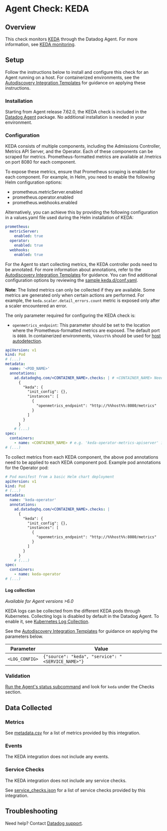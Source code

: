 # Agent Check: KEDA

## Overview

This check monitors [KEDA][1] through the Datadog Agent. For more information, see [KEDA monitoring][10].

## Setup

Follow the instructions below to install and configure this check for an Agent running on a host. For containerized environments, see the [Autodiscovery Integration Templates][3] for guidance on applying these instructions.

### Installation

Starting from Agent release 7.62.0, the KEDA check is included in the [Datadog Agent][2] package. No additional installation is needed in your environment.

### Configuration

KEDA consists of multiple components, including the Admissions Controller, Metrics API Server, and the Operator. Each of these components can be scraped for metrics. Prometheus-formatted metrics are available at /metrics on port 8080 for each component.

To expose these metrics, ensure that Prometheus scraping is enabled for each component. For example, in Helm, you need to enable the following Helm configuration options:
- prometheus.metricServer.enabled
- prometheus.operator.enabled
- prometheus.webhooks.enabled

Alternatively, you can achieve this by providing the following configuration in a values.yaml file used during the Helm installation of KEDA:

```yaml
prometheus:
  metricServer:
    enabled: true
  operator:
    enabled: true
  webhooks:
    enabled: true
```

For the Agent to start collecting metrics, the KEDA controller pods need to be annotated. For more information about annotations, refer to the [Autodiscovery Integration Templates][3] for guidance. You can find additional configuration options by reviewing the [sample keda.d/conf.yaml][4]. 

**Note**: The listed metrics can only be collected if they are available. Some metrics are generated only when certain actions are performed. For example, the `keda.scaler.detail_errors.count` metric is exposed only after a scaler encountered an error.

The only parameter required for configuring the KEDA check is:
- `openmetrics_endpoint`: This parameter should be set to the location where the Prometheus-formatted metrics are exposed. The default port is `8080`. In containerized environments, `%%host%%` should be used for [host autodetection][3]. 

```yaml
apiVersion: v1
kind: Pod
# (...)
metadata:
  name: '<POD_NAME>'
  annotations:
    ad.datadoghq.com/<CONTAINER_NAME>.checks: | # <CONTAINER_NAME> Needs to match the container name at the bottom. 'keda-operator-metrics-apiserver' in this example.
      {
        "keda": {
          "init_config": {},
          "instances": [
            {
              "openmetrics_endpoint": "http://%%host%%:8080/metrics"
            }
          ]
        }
      }
    # (...)
spec:
  containers:
    - name: <CONTAINER_NAME> # e.g. 'keda-operator-metrics-apiserver' in the Metrics API Server
# (...)
```

To collect metrics from each KEDA component, the above pod annotations need to be applied to each KEDA component pod. Example pod annotations for the Operator pod:

```yaml
# Pod manifest from a basic Helm chart deployment
apiVersion: v1
kind: Pod
# (...)
metadata:
  name: 'keda-operator'
  annotations:
    ad.datadoghq.com/<CONTAINER_NAME>.checks: |
      {
        "keda": {
          "init_config": {},
          "instances": [
            {
              "openmetrics_endpoint": "http://%%host%%:8080/metrics"
            }
          ]
        }
      }
    # (...)
spec:
  containers:
    - name: keda-operator
# (...)
```
#### Log collection

_Available for Agent versions >6.0_

KEDA logs can be collected from the different KEDA pods through Kubernetes. Collecting logs is disabled by default in the Datadog Agent. To enable it, see [Kubernetes Log Collection][10].

See the [Autodiscovery Integration Templates][3] for guidance on applying the parameters below.

| Parameter      | Value                                                   |
| -------------- | ------------------------------------------------------- |
| `<LOG_CONFIG>` | `{"source": "keda", "service": "<SERVICE_NAME>"}`  |

### Validation

[Run the Agent's status subcommand][6] and look for `keda` under the Checks section.

## Data Collected

### Metrics

See [metadata.csv][7] for a list of metrics provided by this integration.

### Events

The KEDA integration does not include any events.

### Service Checks

The KEDA integration does not include any service checks.

See [service_checks.json][8] for a list of service checks provided by this integration.

## Troubleshooting

Need help? Contact [Datadog support][9].


[1]: https://keda.sh/
[2]: /account/settings/agent/latest
[3]: https://docs.datadoghq.com/agent/kubernetes/integrations/
[4]: https://github.com/DataDog/integrations-core/blob/master/keda/datadog_checks/keda/data/conf.yaml.example
[5]: https://docs.datadoghq.com/agent/guide/agent-commands/#start-stop-and-restart-the-agent
[6]: https://docs.datadoghq.com/agent/guide/agent-commands/#agent-status-and-information
[7]: https://github.com/DataDog/integrations-core/blob/master/keda/metadata.csv
[8]: https://github.com/DataDog/integrations-core/blob/master/keda/assets/service_checks.json
[9]: https://docs.datadoghq.com/help/
[10]: https://keda.sh/docs/2.16/integrations/prometheus/
[11]: https://github.com/kedacore/charts/blob/main/keda/README.md#operations
